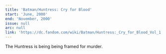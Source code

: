 ```yaml
---
title: 'Batman/Huntress: Cry for Blood'
start: 'June, 2000'
end: 'November, 2000'
issue: null
arc: null
link: 'https://dc.fandom.com/wiki/Batman/Huntress:_Cry_for_Blood_Vol_1'
---
```


The Huntress is being being framed for murder.

